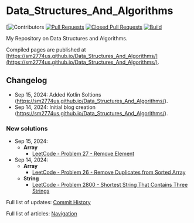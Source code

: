 # Data_Structures_And_Algorithms

[![Contributors](https://img.shields.io/github/contributors/sm2774us/Data_Structures_And_Algorithms.svg)
[![Pull Requests](https://img.shields.io/github/issues-pr/sm2774us/Data_Structures_And_Algorithms.svg)](https://github.com/sm2774us/Data_Structures_And_Algorithms/pulls)
[![Closed Pull Requests](https://img.shields.io/github/issues-pr-closed/sm2774us/Data_Structures_And_Algorithms.svg)](https://github.com/sm2774us/Data_Structures_And_Algorithms/pulls?q=is%3Apr+is%3Aclosed)
[![Build](https://img.shields.io/github/actions/workflow/status/sm2774us/Data_Structures_And_Algorithms/test.yml)](https://github.com/sm2774us/Data_Structures_And_Algorithms/actions?query=branch%3Amaster+workflow%3Atest)

My Repository on Data Structures and Algorithms.

Compiled pages are published at [https://sm2774us.github.io/Data_Structures_And_Algorithms/](https://sm2774us.github.io/Data_Structures_And_Algorithms/).


## Changelog

- Sep 15, 2024: Added Kotlin Soltions (https://sm2774us.github.io/Data_Structures_And_Algorithms/).
- Sep 14, 2024: Initial blog creation (https://sm2774us.github.io/Data_Structures_And_Algorithms/).


### New solutions

- Sep 15, 2024: 
  - __Array__
      - [LeetCode - Problem 27 - Remove Element](https://leetcode.com/problems/remove-element/)
- Sep 14, 2024:
  - __Array__
      - [LeetCode - Problem 26 - Remove Duplicates from Sorted Array](https://leetcode.com/problems/remove-duplicates-from-sorted-array/)
  - __String__
    - [LeetCode - Problem 2800 - Shortest String That Contains Three Strings](https://leetcode.com/problems/shortest-string-that-contains-three-strings/)

Full list of updates: [Commit History](https://github.com/sm2774us/Data_Structures_And_Algorithms/commits/master)

Full list of articles: [Navigation](https://sm2774us.github.io/Data_Structures_And_Algorithms.html)
